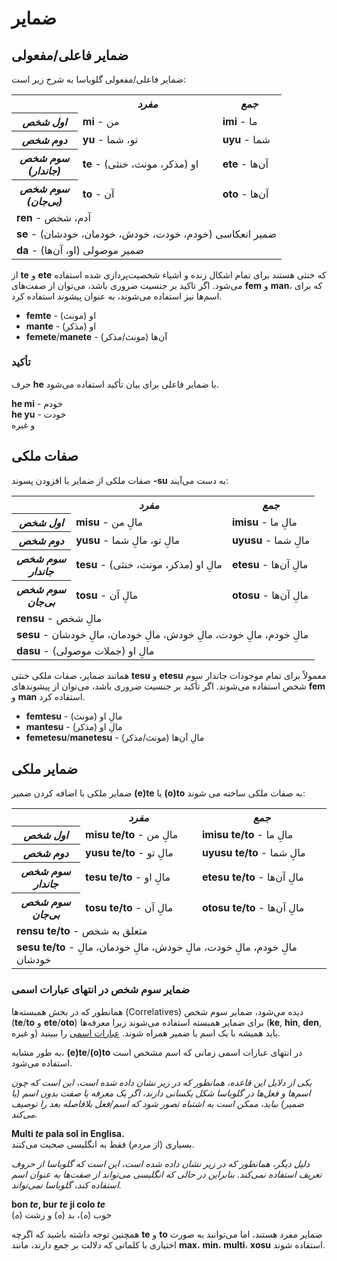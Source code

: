 <h1>ضمایر</h1>
<p>
</p>
<h2>ضمایر فاعلی/مفعولی</h2>
<p>ضمایر فاعلی/مفعولی گلوباسا به شرح زیر است:</p>
<table style="width:100%">
	<tbody>
		<tr>
			<td></td>
			<th><b><i>مفرد</i></b></th>
			<th><b><i>جمع</i></b></th>
		</tr>
		<tr>
			<th><b><i>اول شخص</i></b></th>
			<td><b>mi</b> - من</td>
			<td><b>imi</b> - ما</td>
		</tr>
		<tr>
			<th><b><i>دوم شخص</i></b></th>
			<td><b>yu</b> - تو، شما</td>
			<td><b>uyu</b> - شما</td>
		</tr>
		<tr>
			<th><b><i>سوم شخص<br />(جاندار)</i></b></th>
			<td><b>te</b> - او (مذکر، مونث، خنثی)</td>
			<td><b>ete</b> - آن‌ها</td>
		</tr>
		<tr>
			<th><b><i>سوم شخص<br />(بی‌جان)</i></b></th>
			<td><b>to</b> - آن</td>
			<td><b>oto</b> - آن‌ها</td>
		</tr>
		<tr>
		</tr>
		<tr>
			<td colspan="3"><b>ren</b> - آدم، شخص</td>
		</tr>
		<tr>
			<td colspan="3"><b>se</b> - ضمیر انعکاسی (خودم، خودت، خودش، خودمان، خودشان) </td>
		</tr>
		<tr>
			<td colspan="3"><b>da</b> - ضمیر موصولی (او، آن‌ها)</td>
		</tr>
	</tbody>
</table>
<p>از <strong>te</strong> و <strong>ete</strong> که خنثی هستند برای تمام اشکال زنده و اشیاء شخصیت‌پردازی شده استفاده
	می‌شود. اگر تاکید بر جنسیت ضروری باشد، می‌توان از صفت‌های <strong>fem</strong> و <strong>man</strong>، که برای
	اسم‌ها نیز استفاده می‌شوند، به عنوان پیشوند استفاده کرد.</p>
<ul>
	<li><strong>femte</strong> - او (مونث)</li>
	<li><strong>mante</strong> - او (مذکر)</li>
	<li><strong>femete</strong>/<strong>manete</strong> - آن‌ها (مونث/مذکر)</li>
</ul>
<h3>تأکید</h3>
<p>حرف <strong>he</strong> با ضمایر فاعلی برای بیان تأکید استفاده می‌شود.</p>
<p><strong>he mi</strong> - خودم<br />
	<strong>he yu</strong> - خودت<br /> و غیره
</p>
<h2>صفات ملکی <span id="suyali_sifalexi"></span></h2>
<p>صفات ملکی از ضمایر با افزودن پسوند <strong>-su</strong> به دست می‌آیند:</p>
<table style="width:100%">
	<tbody>
		<tr>
			<td></td>
			<th><b><i>مفرد</i></b></th>
			<th><b><i>جمع</i></b></th>
		</tr>
		<tr>
			<th><b><i>اول شخص</i></b></th>
			<td><b>misu</b> - مالِ من</td>
			<td><b>imisu</b> - مالِ ما</td>
		</tr>
		<tr>
			<th><b><i>دوم شخص</i></b></th>
			<td><b>yusu</b> - مالِ تو، مالِ شما</td>
			<td><b>uyusu</b> - مالِ شما</td>
		</tr>
		<tr>
			<th><b><i>سوم شخص<br />جاندار</i></b></th>
			<td><b>tesu</b> - مالِ او (مذکر، مونث، خنثی)</td>
			<td><b>etesu</b> - مالِ آن‌ها</td>
		</tr>
		<tr>
			<th><b><i>سوم شخص<br />بی‌جان</i></b></th>
			<td><b>tosu</b> - مالِ آن</td>
			<td><b>otosu</b> - مالِ آن‌ها</td>
		</tr>
		<tr>
		</tr>
		<tr>
			<td colspan="3"><b>rensu</b> - مالِ شخص</td>
		</tr>
		<tr>
			<td colspan="3"><b>sesu</b> - مالِ خودم، مالِ خودت، مالِ خودش، مالِ خودمان، مالِ خودشان</td>
		</tr>
		<tr>
			<td colspan="3"><b>dasu</b> - (جملات موصولی) مالِ او</td>
		</tr>
	</tbody>
</table>
<p>همانند ضمایر، صفات ملکی خنثی <strong>tesu</strong> و <strong>etesu</strong> معمولاً برای تمام موجودات جاندار سوم شخص
	استفاده می‌شوند. اگر تأکید بر جنسیت ضروری باشد، می‌توان از پیشوندهای <strong>fem</strong> و <strong>man</strong>
	استفاده کرد.</p>
<ul>
	<li><strong>femtesu</strong> - مالِ او (مونث)</li>
	<li><strong>mantesu</strong> - مالِ او (مذکر)</li>
	<li><strong>femetesu</strong>/<strong>manetesu</strong> - مالِ آن‌ها (مونث/مذکر)</li>
</ul>
<h2>ضمایر ملکی</h2>
<p>ضمایر ملکی با اضافه کردن ضمیر <strong>(e)te</strong> یا <strong>(o)to</strong> به صفات ملکی ساخته می شوند:</p>
<table style="width:100%">
	<tbody>
		<tr>
			<td></td>
			<th><b><i>مفرد</i></b></th>
			<th><b><i>جمع</i></b></th>
		</tr>
		<tr>
			<th><b><i>اول شخص</i></b></th>
			<td><b>misu te/to</b> - مالِ من</td>
			<td><b>imisu te/to</b> - مالِ ما</td>
		</tr>
		<tr>
			<th><b><i>دوم شخص</i></b></th>
			<td><b>yusu te/to</b> - مالِ تو</td>
			<td><b>uyusu te/to</b> - مالِ شما</td>
		</tr>
		<tr>
			<th><b><i>سوم شخص<br />جاندار</i></b></th>
			<td><b>tesu te/to</b> - مالِ او</td>
			<td><b>etesu te/to</b> - مالِ آن‌ها</td>
		</tr>
		<tr>
			<th><b><i>سوم شخص<br />بی‌جان</i></b></th>
			<td><b>tosu te/to</b> - مالِ آن</td>
			<td><b>otosu te/to</b> - مالِ آن‌ها</td>
		</tr>
		<tr>
		</tr>
		<tr>
			<td colspan="3"><b>rensu te/to</b> - متعلق به شخص</td>
		</tr>
		<tr>
			<td colspan="3"><b>sesu te/to</b> - مالِ خودم، مالِ خودت، مالِ خودش، مالِ خودمان، مالِ خودشان</td>
		</tr>
	</tbody>
</table>
<h3>ضمایر سوم شخص در انتهای عبارات اسمی</h3>
<p>همانطور که در بخش همبسته‌ها (Correlatives) دیده می‌شود، ضمایر سوم شخص (<strong>te</strong>/<strong>to</strong> و
	<strong>ete</strong>/<strong>oto</strong>) برای ضمایر همبسته استفاده می‌شوند زیرا معرفه‌ها (<strong>ke</strong>,
	<strong>hin</strong>, <strong>den</strong>, و غیره) باید همیشه با یک اسم یا ضمیر همراه شوند. <a
		href="./jumlemonli-estrutur.html#pornamelexi_in_namelexili_jumlemon">عبارات اسمی</a> را ببینید.</p>
<p>به طور مشابه، <strong>(e)te</strong>/<strong>(o)to</strong> در انتهای عبارات اسمی زمانی که اسم مشخص است استفاده
	می‌شود.</p>
<p><em>یکی از دلایل این قاعده، همانطور که در زیر نشان داده شده است، این است که چون اسم‌ها و فعل‌ها در گلوباسا شکل یکسانی
		دارند، اگر یک معرفه یا صفت بدون اسم (یا ضمیر) بیاید، ممکن است به اشتباه تصور شود که اسم/فعل بلافاصله بعد را
		توصیف می‌کند.</em></p>
<p><strong>Multi <em>te</em> pala sol in Englisa.</strong><br /> بسیاری (از <em>مردم</em>) فقط به انگلیسی صحبت می‌کنند.
</p>
<p><em>دلیل دیگر، همانطور که در زیر نشان داده شده است، این است که گلوباسا از حروف تعریف استفاده نمی‌کند. بنابراین در
		حالی که انگلیسی می‌تواند از صفت‌ها به عنوان اسم استفاده کند، گلوباسا نمی‌تواند.</em></p>
<p><strong>bon <em>te</em>, bur <em>te</em> ji colo <em>te</em></strong><br /> خوب (<em>ه</em>)، بد (<em>ه</em>) و زشت
	(<em>ه</em>)</p>
<p>همچنین توجه داشته باشید که اگرچه <strong>te</strong> و <strong>to</strong> ضمایر مفرد هستند، اما می‌توانند به صورت
	اختیاری با کلماتی که دلالت بر جمع دارند، مانند <strong>max</strong>، <strong>min</strong>، <strong>multi</strong>،
	<strong>xosu</strong> استفاده شوند.</p>
<p></p>
